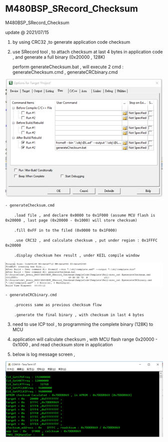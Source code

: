 # M480BSP_SRecord_Checksum
 M480BSP_SRecord_Checksum

update @ 2021/07/15

1. by using CRC32  ,to generate application code checksum

2. use SRecord tool , to attach checksum at last 4 bytes in application code , and generate a full binary (0x20000 , 128K)

	perform generateChecksum.bat , will execute 2 cmd : generateChecksum.cmd , generateCRCbinary.cmd

![image](https://github.com/released/M480BSP_SRecord_Checksum/blob/main/setting.jpg)


	- generateChecksum.cmd
	
		.load file , and declare 0x0000 to 0x1F000 (assume MCU flash is 0x20000 , last page (0x20000 - 0x1000) will store checksum)
	
		.fill 0xFF in to the filed (0x0000 to 0x1F000)
		
		.use CRC32 , and calculate checksum , put under region : 0x1FFFC 0x20000
		
		.display checksum hex result , under KEIL compile window
		
![image](https://github.com/released/M480BSP_SRecord_Checksum/blob/main/compile.jpg)
		
		
	- generateCRCbinary.cmd
	
		.process same as previous checksum flow 
		
		.generate the final binary , with checksum in last 4 bytes

3. need to use ICP tool , to programming the complete binary (128K) to MCU

4. application will calculate checksum , with MCU flash range 0x20000 - 0x1000 , and read checksum store in application 

5. below is log message screen , 

![image](https://github.com/released/M480BSP_SRecord_Checksum/blob/main/log.jpg)
